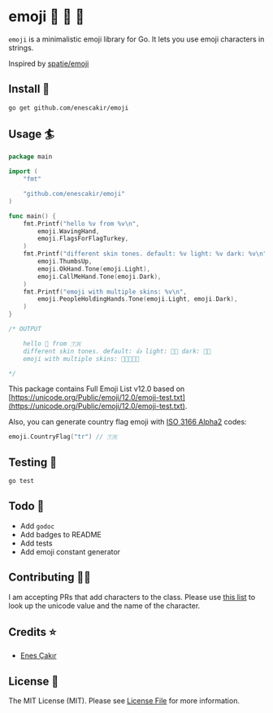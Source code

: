 # emoji :rocket: :school_satchel: :tada:
`emoji` is a minimalistic emoji library for Go. It lets you use emoji characters in strings.

Inspired by [spatie/emoji](https://github.com/spatie/emoji)

## Install :floppy_disk:
``` bash
go get github.com/enescakir/emoji
```

## Usage :surfer:
```go
package main

import (
    "fmt"

    "github.com/enescakir/emoji"
)

func main() {
    fmt.Printf("hello %v from %v\n", 
        emoji.WavingHand, 
        emoji.FlagsForFlagTurkey,
    )
    fmt.Printf("different skin tones. default: %v light: %v dark: %v\n", 
        emoji.ThumbsUp,
        emoji.OkHand.Tone(emoji.Light),
        emoji.CallMeHand.Tone(emoji.Dark),
    )
    fmt.Printf("emoji with multiple skins: %v\n", 
        emoji.PeopleHoldingHands.Tone(emoji.Light, emoji.Dark),
    )
}

/* OUTPUT

    hello 👋 from 🇹🇷
    different skin tones. default: 👍 light: 👌🏻 dark: 🤙🏿
    emoji with multiple skins: 🧑🏻‍🤝‍🧑🏿

*/
```

This package contains Full Emoji List v12.0 based on [https://unicode.org/Public/emoji/12.0/emoji-test.txt](https://unicode.org/Public/emoji/12.0/emoji-test.txt).

Also, you can generate country flag emoji with [ISO 3166 Alpha2](https://en.wikipedia.org/wiki/ISO_3166-1_alpha-2) codes:
```go
emoji.CountryFlag("tr") // 🇹🇷
```

## Testing :hammer:
``` bash
go test
```

## Todo :pushpin:
* Add `godoc`
* Add badges to README
* Add tests
* Add emoji constant generator

## Contributing :man_technologist:
I am accepting PRs that add characters to the class.
Please use [this list](http://unicode.org/emoji/charts/full-emoji-list.html) to look up the unicode value and the name of the character.

## Credits :star:
- [Enes Çakır](https://github.com/enescakir)

## License :scroll:
The MIT License (MIT). Please see [License File](LICENSE.md) for more information.
